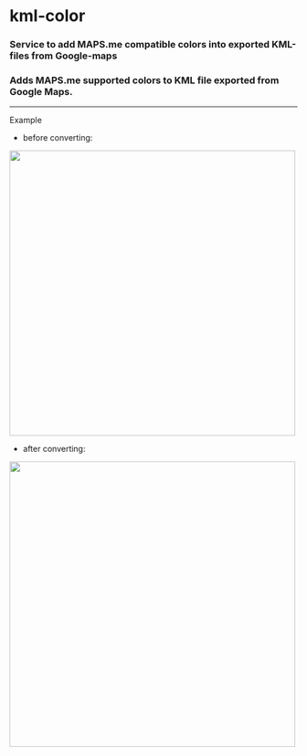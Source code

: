 # kml-color
### Service to add MAPS.me compatible colors into exported KML-files from Google-maps

### Adds MAPS.me supported colors to KML file exported from Google Maps.

---

Example

* before converting:

<img src="https://preview.ibb.co/cNBOoU/photo_2018_08_29_14_21_49.jpg" height="500">

* after converting:

<img src="https://preview.ibb.co/hPtEv9/photo_2018_08_29_14_21_54.jpg" height="500">
